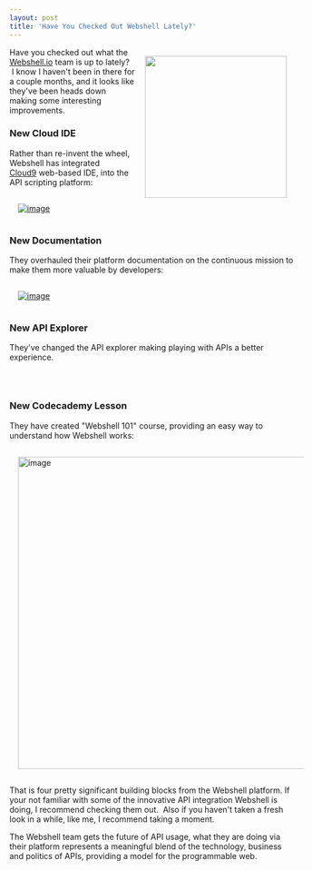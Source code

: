 ```yaml
---
layout: post
title: 'Have You Checked Out Webshell Lately?'
---
```

<p><a href="http://webshell.io/" target="_blank"><img style="padding: 15px;" src="https://s3.amazonaws.com/kinlane-productions/api-evangelist/webshell/webshell-logo.jpg" alt="" width="250" align="right" /></a></p>
<p>Have you checked out what the <a title="Webshell.io" href="http://webshell.io/">Webshell.io</a> team is up to lately? &nbsp;I know I haven't been in there for a couple months, and it looks like they've been heads down making some interesting improvements.</p>
<h3>New Cloud IDE</h3>
<p>Rather than re-invent the wheel, Webshell has integrated <a title="Cloud9" href="https://c9.io/">Cloud9</a>&nbsp;web-based IDE, into the API scripting platform:</p>
<p><a href="ttps://s3.amazonaws.com/kinlane-productions/api-evangelist/webshell/webshell-update-1.png" target="_blank"><img style="padding: 15px; display: block; margin-left: auto; margin-right: auto;" src="https://s3.amazonaws.com/kinlane-productions/api-evangelist/webshell/webshell-update-1.png" alt="image" /></a></p>
<h3>New Documentation</h3>
<p>They overhauled their platform documentation on the continuous mission to make them more valuable by developers:</p>
<p><a href="https://s3.amazonaws.com/kinlane-productions/api-evangelist/webshell/webshell-update-2.png" target="_blank"><img style="padding: 15px; display: block; margin-left: auto; margin-right: auto;" src="https://s3.amazonaws.com/kinlane-productions/api-evangelist/webshell/webshell-update-2.png" alt="image" /></a></p>
<h3>New API Explorer</h3>
<p>They've changed the API explorer making playing with APIs a better experience.</p>
<p><a href="https://s3.amazonaws.com/kinlane-productions/api-evangelist/webshell/webshell-update-3.png" target="_blank"><img style="padding: 15px; display: block; margin-left: auto; margin-right: auto;" src="https://s3.amazonaws.com/kinlane-productions/api-evangelist/webshell/webshell-update-3.png" alt="" /></a></p>
<h3>New Codecademy Lesson</h3>
<p>They have created "Webshell 101" course, providing an easy way to understand how Webshell works:<br /><a href="http://7za.r.mailjet.com/redirect/0v8nhcjr7rysybw5poob6n/www.codecademy.com/courses/web-beginner-en-Gux11/0/1" target="_blank"></a></p>
<p><a href="https://s3.amazonaws.com/kinlane-productions/api-evangelist/webshell/webshell-update-1.png" target="_blank"><img style="padding: 15px; display: block; margin-left: auto; margin-right: auto;" src="https://s3.amazonaws.com/kinlane-productions/api-evangelist/webshell/webshell-update-1.png" alt="image" width="550" /></a></p>
<p>That is four pretty significant building blocks from the Webshell platform. If your not familiar with some of the innovative API integration Webshell is doing, I recommend checking them out. &nbsp;Also if you haven't taken a fresh look in a while, like me, I recommend taking a moment.</p>
<p>The Webshell team gets the future of API usage, what they are doing via their platform represents a meaningful blend of the technology, business and politics of APIs, providing a model for the programmable web.</p>